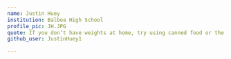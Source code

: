 ```yaml
---
name: Justin Huey
institution: Balboa High School
profile_pic: JH.JPG
quote: If you don’t have weights at home, try using canned food or the psychological burden of simply existing in this world.
github_user: JustinHuey1

---
```

